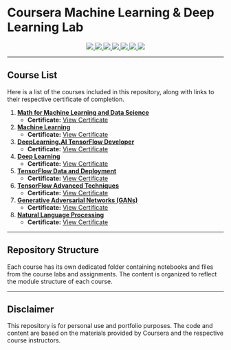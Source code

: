 # Coursera Machine Learning & Deep Learning Lab

<p align="center">
  <a href="https://www.python.org" target="_blank"> <img src="https://img.shields.io/badge/Python-3776AB?style=for-the-badge&logo=python&logoColor=white"> </a>
  <a href="https://pandas.pydata.org/" target="_blank"> <img src="https://img.shields.io/badge/Pandas-150458?style=for-the-badge&logo=pandas&logoColor=white"> </a>
  <a href="https://numpy.org/" target="_blank"> <img src="https://img.shields.io/badge/Numpy-013243?style=for-the-badge&logo=numpy&logoColor=white"> </a>
  <a href="https://matplotlib.org/" target="_blank"> <img src="https://img.shields.io/badge/Matplotlib-000000?style=for-the-badge&logo=matplotlib&logoColor=white"> </a>
  <a href="https://seaborn.pydata.org/" target="_blank"> <img src="https://img.shields.io/badge/Seaborn-80b6ff?style=for-the-badge&logo=seaborn&logoColor=white"> </a>
  <a href="https://www.tensorflow.org/" target="_blank"> <img src="https://img.shields.io/badge/TensorFlow-FF6F00?style=for-the-badge&logo=tensorflow&logoColor=white"> </a>
  <a href="https://pytorch.org/" target="_blank"> <img src="https://img.shields.io/badge/PyTorch-EE4C2C?style=for-the-badge&logo=pytorch&logoColor=white"> </a>
</p>

---

## Course List

Here is a list of the courses included in this repository, along with links to their respective certificate of completion.

1.  **[Math for Machine Learning and Data Science](https://www.coursera.org/specializations/mathematics-for-machine-learning-and-data-science)**
    * **Certificate:** [View Certificate](https://www.coursera.org/account/accomplishments/specialization/7D3D51B4NP33)
2.  **[Machine Learning](https://www.coursera.org/specializations/machine-learning-introduction)**
    * **Certificate:** [View Certificate](https://www.coursera.org/account/accomplishments/specialization/4EKN51X2UW2O)
3.  **[DeepLearning.AI TensorFlow Developer](https://www.coursera.org/professional-certificates/tensorflow-in-practice)**
    * **Certificate:** [View Certificate](https://www.coursera.org/account/accomplishments/professional-cert/6S460IRP6Q7J)
4.  **[Deep Learning](https://www.coursera.org/specializations/deep-learning)**
    * **Certificate:** [View Certificate](https://www.coursera.org/account/accomplishments/specialization/U13JJ27Q1NVQ)
5.  **[TensorFlow Data and Deployment](https://www.coursera.org/specializations/tensorflow-data-and-deployment)**
    * **Certificate:** [View Certificate](https://www.coursera.org/account/accomplishments/specialization/DHK39DIPPEF9)
6.  **[TensorFlow Advanced Techniques](https://www.coursera.org/specializations/tensorflow-advanced-techniques)**
    * **Certificate:** [View Certificate](https://www.coursera.org/account/accomplishments/specialization/ZTCC1BAE1RHP)
7.  **[Generative Adversarial Networks (GANs)](https://www.coursera.org/specializations/generative-adversarial-networks-gans)**
    * **Certificate:** [View Certificate](https://www.coursera.org/account/accomplishments/specialization/AX4TW1YMY1VK)
8.  **[Natural Language Processing](https://www.coursera.org/specializations/natural-language-processing)**
    * **Certificate:** [View Certificate](https://www.coursera.org/account/accomplishments/specialization/CB4C5ZMWLILQ)

---

## Repository Structure

Each course has its own dedicated folder containing notebooks and files from the course labs and assignments. The content is organized to reflect the module structure of each course.

---

## Disclaimer

This repository is for personal use and portfolio purposes. The code and content are based on the materials provided by Coursera and the respective course instructors.
